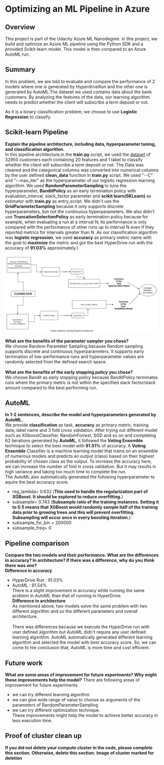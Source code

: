 # Optimizing an ML Pipeline in Azure

## Overview
This project is part of the Udacity Azure ML Nanodegree.
In this project, we build and optimize an Azure ML pipeline using the Python SDK and a provided Scikit-learn model.
This model is then compared to an Azure AutoML run.

## Summary
In this problem, we are told to evaluate and compare the performance of 2 models where one is generated by HyperdriveRun and the other one is generated by AutoML.The dataset we used contains data about the bank customers. By analyzing the features of the data, our learning algorithm needs to predict whether the client will subscribe a term deposit or not.

As It is a binary classification problem, we choose to use **Logistic Regression** to classify.

## Scikit-learn Pipeline
**Explain the pipeline architecture, including data, hyperparameter tuning, and classification algorithm.**\
In this pipeline architecture,in the **train.py** script, we used the [dataset](https://automlsamplenotebookdata.blob.core.windows.net/automl-sample-notebook-data/bankmarketing_train.csv) of 32950 customers each containing 20 features and 1 label to classify whether the client will subscribe a term deposit or not. The Data was cleaned and the categorical columns was converted into numerical columns by the user defined **clean_data** function in **train.py** script. We used "--C" and "--max_iter" as the hyperparameter of our logistic regression learning algorithm. We used **RandomParameterSampling** to tune the hyperparameter, **BanditPolicy** as an early termination policy with evaluation_interval, slack_factor parameter and **scikit learn(SKLearn)** as estimator with **train.py** as entry_script. We didn't use the **GridParameterSampling** because it only supports discrete hyperparameters, but not the continuous hyperparameters. We also didn't use **TruncationSelectionPolicy** as early termination policy because for example, when evaluating a run at a interval N, its performance is only compared with the performance of other runs up to interval N even if they reported metrics for intervals greater than N. As our classification algorithm was **logistic regression**, we used **accuracy** as primary metric name with the goal to **maximize** the metric and got the best HyperDrive run with the accuracy of **91.03%** approximately.\

![](PIPELINE.PNG)

**What are the benefits of the parameter sampler you chose?**\
We choose Random Parameter Sampling because Random sampling supports discrete and continuous hyperparameters. It supports early termination of low-performance runs and hyperparameter values are randomly selected from the defined search space.\
\
**What are the benefits of the early stopping policy you chose?**\
We choose Bandit as early stopping policy because BanditPolicy terminates runs where the primary metric is not within the specified slack factor/slack amount compared to the best performing run.
## AutoML
**In 1-2 sentences, describe the model and hyperparameters generated by AutoML.**\
We provide **classification** as task, **accuracy** as primary metric, training data, label name and 3 fold cross validation. After trying out different model such as XGboostClassifier, RandomForrest, SGD and so on and completing 62 iterations generated by **AutoML**, it followed the **Voting Ensemble** technique to select the best model with **91.51%** of accuracy. A **Voting Ensemble** Classifier is a machine learning model that trains on an ensemble of numerous models and predicts an output (class) based on their highest probability of chosen class as the output. To increase the accuracy here, we can increase the number of fold in cross validation. But it may results in high variance and taking too much time to complete the run.\
The AutoML also automatically generated the following hyperparameter to aquire the best accuracy score.
- reg_lambda= 0.632 (**This used to handle the regularization part of XGBoost. It should be explored to reduce overfitting.**)
- subsample= 0.743 (**Subsample ratio of the training instances. Setting it to 0.5 means that XGBoost would randomly sample half of the training data prior to growing trees and this will prevent overfitting. Subsampling will occur once in every boosting iteration.**)
- subsample_for_bin = 200000
- subsample_freq= 0
## Pipeline comparison
**Compare the two models and their performance. What are the differences in accuracy? In architecture? If there was a difference, why do you think there was one?**\
**Difference in accuracy**
 - HyperDrive Run : 91.03%
 - AutoML : 91.54%\
There is a slight improvement in accuracy while running the same problem in AutoML than that of running in HyperDrive.\
**Difference in architecture**\
As mentioned above, two models solve the same problem with two different algorithm and so the different parameters and overall architecture.\
\
There was differences because we execute the HyperDrive run with user defined algorithm but AutoML didn't require any user defined learning algorithm. AutoML automatically generated different learning algorithm and selected the model with best accuracy score. So, we can come to hte conclusion that, AutoML is more time and cost efficient.
## Future work
**What are some areas of improvement for future experiments? Why might these improvements help the model?**
There are following areas of improvement for future experiments
 - we can try different learning algorithm
 - we can give wide range of value to choose as arguments of the parameters of RandomParameterSampling
 - we can try different optimization technique.\
These improvements might help the model to achieve better accuracy in less execution time.
## Proof of cluster clean up
**If you did not delete your compute cluster in the code, please complete this section. Otherwise, delete this section.**
**Image of cluster marked for deletion**
